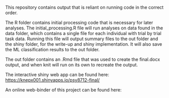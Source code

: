 This repository contains output that is reliant on running code in the correct order.

The R folder contains initial processing code that is necessary for later analyses. The initial_processing.R file will run analyses on data found in the data folder, which contains a single file for each individual with trial by trial task data. Running this file will output summary files to the out folder and the shiny folder, for the write-up and shiny implementation. It will also save the ML classification results to the out folder.

The out folder contains an .Rmd file that was used to create the final.docx output, and when knit will run on its own to recreate the output.

The interactive shiny web app can be found here: https://knepx001.shinyapps.io/psy8712-final/

An online web-binder of this project can be found here: 
